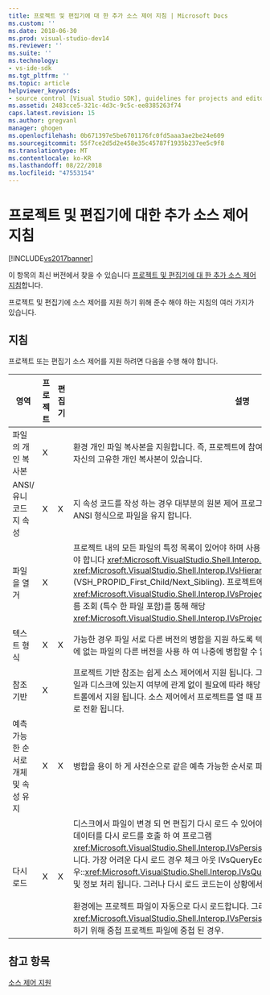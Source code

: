```yaml
---
title: 프로젝트 및 편집기에 대 한 추가 소스 제어 지침 | Microsoft Docs
ms.custom: ''
ms.date: 2018-06-30
ms.prod: visual-studio-dev14
ms.reviewer: ''
ms.suite: ''
ms.technology:
- vs-ide-sdk
ms.tgt_pltfrm: ''
ms.topic: article
helpviewer_keywords:
- source control [Visual Studio SDK], guidelines for projects and editors
ms.assetid: 2483cce5-321c-4d3c-9c5c-ee8385263f74
caps.latest.revision: 15
ms.author: gregvanl
manager: ghogen
ms.openlocfilehash: 0b671397e5be6701176fc0fd5aaa3ae2be24e609
ms.sourcegitcommit: 55f7ce2d5d2e458e35c45787f1935b237ee5c9f8
ms.translationtype: MT
ms.contentlocale: ko-KR
ms.lasthandoff: 08/22/2018
ms.locfileid: "47553154"
---
```

# <a name="additional-source-control-guidelines-for-projects-and-editors"></a>프로젝트 및 편집기에 대한 추가 소스 제어 지침
[!INCLUDE[vs2017banner](../../includes/vs2017banner.md)]

이 항목의 최신 버전에서 찾을 수 있습니다 [프로젝트 및 편집기에 대 한 추가 소스 제어 지침](https://docs.microsoft.com/visualstudio/extensibility/internals/additional-source-control-guidelines-for-projects-and-editors)합니다.  
  
프로젝트 및 편집기에 소스 제어를 지원 하기 위해 준수 해야 하는 지침의 여러 가지가 있습니다.  
  
## <a name="guidelines"></a>지침  
 프로젝트 또는 편집기 소스 제어를 지원 하려면 다음을 수행 해야 합니다.  
  
|영역|프로젝트|편집기|설명|  
|----------|-------------|------------|-------------|  
|파일의 개인 복사본|X||환경 개인 파일 복사본을 지원합니다. 즉, 프로젝트에 참여 하는 각 사용자에 해당 프로젝트에서 파일을 자신의 고유한 개인 복사본이 있습니다.|  
|ANSI/유니코드 지 속성|X|X|지 속성 코드를 작성 하는 경우 대부분의 원본 제어 프로그램에서 유니코드를 현재 지원 하지 않으므로 ANSI 형식으로 파일을 유지 합니다.|  
|파일을 열거|X||프로젝트 내의 모든 파일의 특정 목록이 있어야 하며 사용 하 여 파일 목록을 열거 하는 일을 할 수 있어야 합니다 <xref:Microsoft.VisualStudio.Shell.Interop.IVsSccProject2> 또는 <xref:Microsoft.VisualStudio.Shell.Interop.IVsHierarchy.GetProperty%2A> (VSH_PROPID_First_Child/Next_Sibling). 프로젝트에서 항목 이름을 노출 해야 해당 <xref:Microsoft.VisualStudio.Shell.Interop.IVsProject.GetMkDocument%2A> 구현 및 지원을 이름 조회 (특수 한 파일 포함)를 통해 해당 <xref:Microsoft.VisualStudio.Shell.Interop.IVsProject.IsDocumentInProject%2A> 구현 합니다.|  
|텍스트 형식|X|X|가능한 경우 파일 서로 다른 버전의 병합을 지원 하도록 텍스트 형식 이어야 합니다. 파일이 텍스트 형식에 없는 파일의 다른 버전을 사용 하 여 나중에 병합할 수 없습니다. 원하는 텍스트 형식은 XML입니다.|  
|참조 기반|X||프로젝트 기반 참조는 쉽게 소스 제어에서 지원 됩니다. 그러나 디렉터리 기반 프로젝트와 프로젝트 파일과 디스크에 있는지 여부에 관계 없이 필요에 따라 해당 파일의 목록을 생성할 수 있습니다도 소스 컨트롤에서 지원 됩니다. 소스 제어에서 프로젝트를 열 때 프로젝트 파일의 모든 파일 하기 전에 먼저 상태로 전환 됩니다.|  
|예측 가능한 순서로 개체 및 속성 유지|X|X|병합을 용이 하 게 사전순으로 같은 예측 가능한 순서로 파일을 유지 합니다.|  
|다시 로드|X|X|디스크에서 파일이 변경 되 면 편집기 다시 로드 수 있어야 합니다. 소스 제어에 참가 하는 경우 환경은 데이터를 다시 로드를 호출 하 여 프로그램 <xref:Microsoft.VisualStudio.Shell.Interop.IVsPersistDocData2.ReloadDocData%2A> 구현 합니다. 가장 어려운 다시 로드 경우 체크 아웃 IVsQueryEditQuerySave를 호출 하는 동안 발생 한 경우::<xref:Microsoft.VisualStudio.Shell.Interop.IVsQueryEditQuerySave2.QueryEditFiles%2A> 및 정보 처리 됩니다. 그러나 다시 로드 코드는이 상황에서 실행 되도록 있어야 합니다.<br /><br /> 환경에는 프로젝트 파일이 자동으로 다시 로드합니다. 그러나 프로젝트를 구현 해야 합니다 <xref:Microsoft.VisualStudio.Shell.Interop.IVsPersistHierarchyItem2> 계층을 다시 로드를 지원 하기 위해 중첩 프로젝트 파일에 중첩 된 경우.|  
  
## <a name="see-also"></a>참고 항목  
 [소스 제어 지원](../../extensibility/internals/supporting-source-control.md)

